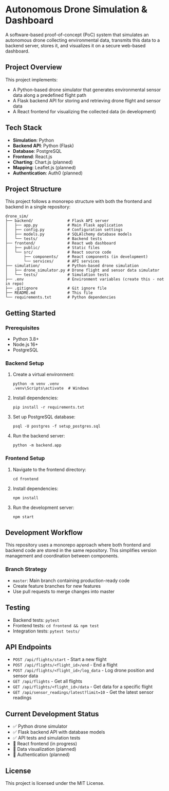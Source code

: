 # Autonomous Drone Simulation & Dashboard

A software-based proof-of-concept (PoC) system that simulates an autonomous drone collecting environmental data, transmits this data to a backend server, stores it, and visualizes it on a secure web-based dashboard.

## Project Overview

This project implements:
- A Python-based drone simulator that generates environmental sensor data along a predefined flight path
- A Flask backend API for storing and retrieving drone flight and sensor data
- A React frontend for visualizing the collected data (in development)

## Tech Stack

- **Simulation**: Python
- **Backend API**: Python (Flask)
- **Database**: PostgreSQL
- **Frontend**: React.js
- **Charting**: Chart.js (planned)
- **Mapping**: Leaflet.js (planned)
- **Authentication**: Auth0 (planned)

## Project Structure

This project follows a monorepo structure with both the frontend and backend in a single repository:

```
drone_sim/
├── backend/               # Flask API server
│   ├── app.py             # Main Flask application
│   ├── config.py          # Configuration settings
│   ├── models.py          # SQLAlchemy database models
│   └── tests/             # Backend tests
├── frontend/              # React web dashboard
│   ├── public/            # Static files
│   └── src/               # React source code
│       ├── components/    # React components (in development)
│       └── services/      # API services 
├── simulation/            # Python-based drone simulation
│   ├── drone_simulator.py # Drone flight and sensor data simulator
│   └── tests/             # Simulation tests
├── .env                   # Environment variables (create this - not in repo)
├── .gitignore             # Git ignore file
├── README.md              # This file
└── requirements.txt       # Python dependencies
```

## Getting Started

### Prerequisites

- Python 3.8+
- Node.js 16+
- PostgreSQL

### Backend Setup

1. Create a virtual environment:
   ```
   python -m venv .venv
   .venv\Scripts\activate  # Windows
   ```

2. Install dependencies:
   ```
   pip install -r requirements.txt
   ```

3. Set up PostgreSQL database:
   ```
   psql -U postgres -f setup_postgres.sql
   ```

4. Run the backend server:
   ```
   python -m backend.app
   ```

### Frontend Setup

1. Navigate to the frontend directory:
   ```
   cd frontend
   ```

2. Install dependencies:
   ```
   npm install
   ```

3. Run the development server:
   ```
   npm start
   ```

## Development Workflow

This repository uses a monorepo approach where both frontend and backend code are stored in the same repository. This simplifies version management and coordination between components.

### Branch Strategy

- `master`: Main branch containing production-ready code
- Create feature branches for new features
- Use pull requests to merge changes into master

## Testing

- Backend tests: `pytest`
- Frontend tests: `cd frontend && npm test`
- Integration tests: `pytest tests/`

## API Endpoints

- `POST /api/flights/start` - Start a new flight
- `POST /api/flights/<flight_id>/end` - End a flight
- `POST /api/flights/<flight_id>/log_data` - Log drone position and sensor data
- `GET /api/flights` - Get all flights
- `GET /api/flights/<flight_id>/data` - Get data for a specific flight
- `GET /api/sensor_readings/latest?limit=10` - Get the latest sensor readings

## Current Development Status

- ✅ Python drone simulator
- ✅ Flask backend API with database models
- ✅ API tests and simulation tests
- 🔄 React frontend (in progress)
- 📝 Data visualization (planned)
- 📝 Authentication (planned)

## License

This project is licensed under the MIT License. 